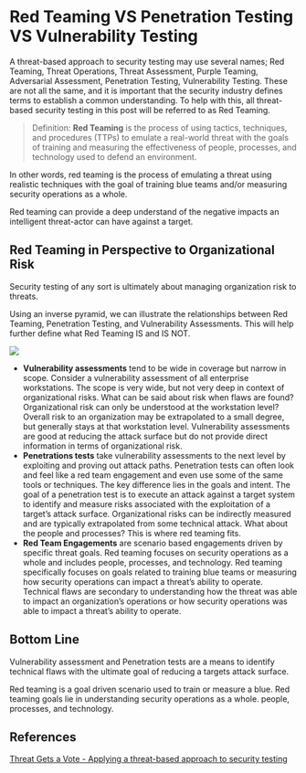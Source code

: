 # Red Teaming VS Penetration Testing VS Vulnerability Testing

A threat-based approach to security testing may use several names; Red Teaming, Threat Operations, Threat Assessment, Purple Teaming, Adversarial Assessment, Penetration Testing, Vulnerability Testing. These are not all the same, and it is important that the security industry defines terms to establish a common understanding. To help with this, all threat-based security testing in this post will be referred to as Red Teaming.

>Definition: __Red Teaming__ is the process of using tactics, techniques, and procedures (TTPs) to emulate a real-world threat with the goals of training and measuring the effectiveness of people, processes, and technology used to defend an environment.

In other words, red teaming is the process of emulating a threat using realistic techniques with the goal of training blue teams and/or measuring security operations as a whole.

Red teaming can provide a deep understand of the negative impacts an intelligent threat-actor can have against a target.

## Red Teaming in Perspective to Organizational Risk

Security testing of any sort is ultimately about managing organization risk to threats.

Using an inverse pyramid, we can illustrate the relationships between Red Teaming, Penetration Testing, and Vulnerability Assessments. This will help further define what Red Teaming IS and IS NOT.

![](/img/threat_pyramid.png)

- __Vulnerability assessments__ tend to be wide in coverage but narrow in scope. Consider a vulnerability assessment of all enterprise workstations. The scope is very wide, but not very deep in context of organizational risks. What can be said about risk when flaws are found? Organizational risk can only be understood at the workstation level? Overall risk to an organization may be extrapolated to a small degree, but generally stays at that workstation level. Vulnerability assessments are good at reducing the attack surface but do not provide direct information in terms of organizational risk.
- __Penetrations tests__ take vulnerability assessments to the next level by exploiting and proving out attack paths. Penetration tests can often look and feel like a red team engagement and even use some of the same tools or techniques. The key difference lies in the goals and intent. The goal of a penetration test is to execute an attack against a target system to identify and measure risks associated with the exploitation of a target’s attack surface. Organizational risks can be indirectly measured and are typically extrapolated from some technical attack. What about the people and processes? This is where red teaming fits.
- __Red Team Engagements__ are scenario based engagements driven by specific threat goals.  Red teaming focuses on security operations as a whole and includes people, processes, and technology. Red teaming specifically focuses on goals related to training blue teams or measuring how security operations can impact a threat’s ability to operate. Technical flaws are secondary to understanding how the threat was able to impact an organization’s operations or how security operations was able to impact a threat’s ability to operate.

## Bottom Line

Vulnerability assessment and Penetration tests are a means to identify technical flaws with the ultimate goal of reducing a targets attack surface.

Red teaming is a goal driven scenario used to train or measure a blue. Red teaming goals lie in understanding security operations as a whole. people, processes, and technology.

## References

[Threat Gets a Vote - Applying a threat-based approach to security testing](http://threatexpress.com/blogs/2018/threat-gets-a-vote-applying-a-threat-based-approach-to-security-testing/)